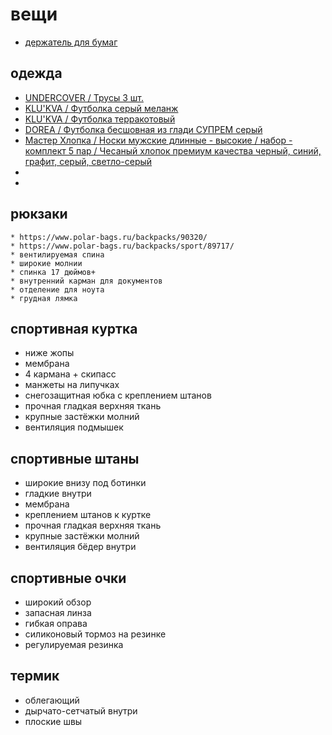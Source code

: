 # вещи

 * [держатель для бумаг](https://www.komus.ru/katalog/mebel/aksessuary-i-predmety-interera/podstavki-derzhateli-i-kronshtejny-/derzhateli-dlya-bumagi/derzhatel-dlya-bumag-a4-profioffice-hd-3la-na-strubtsine-seryj/p/57528/)

## одежда

 * [ UNDERCOVER / Трусы 3 шт.](https://www.wildberries.ru/catalog/13023035/detail.aspx?targetUrl=WL)
 * [ KLU'KVA / Футболка серый меланж](https://www.wildberries.ru/catalog/15223978/detail.aspx?targetUrl=WL)
 * [ KLU'KVA / Футболка терракотовый](https://www.wildberries.ru/catalog/15223987/detail.aspx?targetUrl=WL)
 * [ DOREA / Футболка бесшовная из глади СУПРЕМ серый](https://www.wildberries.ru/catalog/3111355/detail.aspx?targetUrl=WL)
 * [ Мастер Хлопка / Носки мужские длинные - высокие / набор - комплект 5 пар / Чесаный хлопок премиум качества черный, синий, графит, серый, светло-серый](https://www.wildberries.ru/catalog/15535269/detail.aspx?targetUrl=BP)
 * []()
 * []()

## рюкзаки
	* https://www.polar-bags.ru/backpacks/90320/
	* https://www.polar-bags.ru/backpacks/sport/89717/
	* вентилируемая спина
	* широкие молнии
	* спинка 17 дюймов+
	* внутренний карман для документов
	* отделение для ноута
	* грудная лямка
## спортивная куртка

 * ниже жопы
 * мембрана
 * 4 кармана + скипасс
 * манжеты на липучках
 * снегозащитная юбка с креплением штанов
 * прочная гладкая верхняя ткань
 * крупные застёжки молний
 * вентиляция подмышек

## спортивные штаны

 * широкие внизу под ботинки
 * гладкие внутри
 * мембрана
 * креплением штанов к куртке
 * прочная гладкая верхняя ткань
 * крупные застёжки молний
 * вентиляция бёдер внутри

## спортивные очки

 * широкий обзор
 * запасная линза
 * гибкая оправа
 * силиконовый тормоз на резинке
 * регулируемая резинка

## термик

 * облегающий
 * дырчато-сетчатый внутри
 * плоские швы
